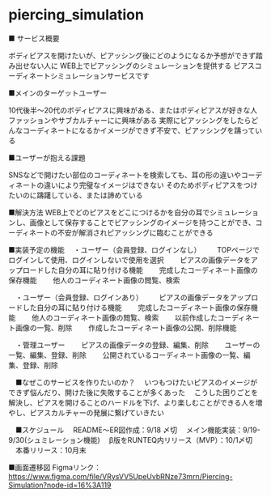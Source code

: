 # piercing_simulation

■ サービス概要

ボディピアスを開けたいが、ピアッシング後にどのようになるか予想ができず踏み出せない人に
WEB上でピアッシングのシミュレーションを提供する
ピアスコーディネートシミュレーションサービスです

■メインのターゲットユーザー

10代後半〜20代のボディピアスに興味がある、またはボディピアスが好きな人　ファッションやサブカルチャーにに興味がある
実際にピアッシングをしたらどんなコーディネートになるかイメージができず不安で、ピアッシングを躊っている

■ユーザーが抱える課題

SNSなどで開けたい部位のコーディネートを検索しても、耳の形の違いやコーディネートの違いにより完璧なイメージはできない
そのためボディピアスをつけたいのに躊躇している、または諦めている

■解決方法
WEB上でどのピアスをどこにつけるかを自分の耳でシミュレーションし、画像として保存することでピアッシングのイメージを持つことができ、コーディネートの不安が解消されピアッシングに臨むことができる


■実装予定の機能
　・ユーザー（会員登録、ログインなし）
　　TOPページでログインして使用、ログインしないで使用を選択
　　ピアスの画像データをアップロードした自分の耳に貼り付ける機能
　　完成したコーディネート画像の保存機能
　　他人のコーディネート画像の閲覧、検索

　・ユーザー（会員登録、ログインあり）
　　ピアスの画像データをアップロードした自分の耳に貼り付ける機能
　　完成したコーディネート画像の保存機能
　　他人のコーディネート画像の閲覧、検索
　　以前作成したコーディネート画像の一覧、削除
　　作成したコーディネート画像の公開、削除機能

　・管理ユーザー
　　ピアスの画像データの登録、編集、削除
　　ユーザーの一覧、編集、登録、削除
　　公開されているコーディネート画像の一覧、編集、登録、削除

　■なぜこのサービスを作りたいのか？
　いつもつけたいピアスのイメージができず悩んだり、開けた後に失敗することが多くあった
　こうした困りごとを解決し、ピアスを開けることのハードルを下げ、より楽しむことができる人を増やし、ピアスカルチャーの発展に繋げていきたい

　■スケジュール
　README〜ER図作成：9/18 〆切
　メイン機能実装：9/19-9/30(シュミレーション機能)
　β版をRUNTEQ内リリース（MVP）：10/1〆切
　本番リリース：10月末  

■画面遷移図
Figmaリンク：https://www.figma.com/file/VRysVV5UpeUvbRNze73mrn/Piercing-Simulation?node-id=16%3A119